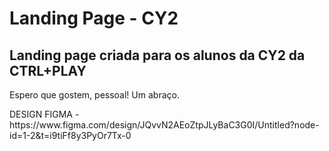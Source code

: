 <h1>Landing Page - CY2</h1>

<h2>Landing page criada para os alunos da CY2 da CTRL+PLAY</h2>


<p>Espero que gostem, pessoal! Um abraço.</p>
DESIGN FIGMA - https://www.figma.com/design/JQvvN2AEoZtpJLyBaC3G0I/Untitled?node-id=1-2&t=i9tiFf8y3PyOr7Tx-0
